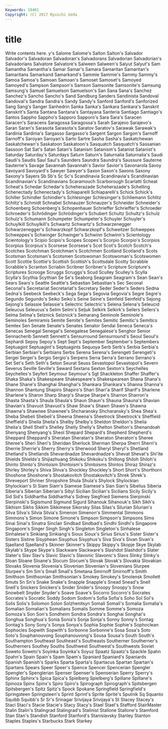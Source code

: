 ```yaml
---
Keywords: 19401 
Copyright: (C) 2017 Ryuichi Ueda
---
```


# title

Write contents here.
y's
Salome Salome's Salton Salton's Salvador Salvador's Salvadoran Salvadoran's Salvadorans Salvadorian
Salvadorian's Salvadorians Salvatore Salvatore's Salween Salween's Salyut Salyut's Sam Samantha
Samantha's Samar Samar's Samara Samaritan Samaritan's Samaritans Samarkand Samarkand's Sammie
Sammie's Sammy Sammy's Samoa Samoa's Samoan Samoan's Samoset Samoset's Samoyed
Samoyed's Sampson Sampson's Samson Samsonite Samsonite's Samsung Samsung's Samuel Samuelson
Samuelson's San Sana Sana's Sanchez Sanchez's Sancho Sancho's Sand Sandburg
Sanders Sandinista Sandoval Sandoval's Sandra Sandra's Sandy Sandy's Sanford Sanford's
Sanforized Sang Sang's Sanger Sanhedrin Sanka Sanka's Sankara Sankara's Sanskrit
Sanskrit's Santa Santana Santana's Santayana Santeria Santiago Santiago's Santos Sappho
Sappho's Sapporo Sapporo's Sara Sara's Saracen Saracen's Saracens Saragossa Saragossa's
Sarah Sarajevo Sarajevo's Saran Saran's Sarasota Sarasota's Saratov Saratov's Sarawak
Sarawak's Sardinia Sardinia's Sargasso Sargasso's Sargent Sargon Sargon's Sarnoff Sarnoff's
Saroyan Saroyan's Sarto Sartre Sasha Sasha's Saskatchewan Saskatchewan's Saskatoon Saskatoon's
Sasquatch Sasquatch's Sassanian Sassoon Sat Sat's Satan Satan's Satanism Satanism's
Satanist Satanist's Saturday Saturday's Saturdays Saturn Saturn's Saturnalia Saturnalia's Saudi
Saudi's Saudis Saul Saul's Saunders Saundra Saundra's Saussure Sauterne Sauterne's
Savage Savannah Savannah's Savior Savior's Savonarola Savoy Savoyard Savoyard's Sawyer
Sawyer's Saxon Saxon's Saxons Saxony Saxony's Sayers Sb Sb's Sc
Sc's Scandinavia Scandinavia's Scandinavian Scandinavian's Scandinavians Scaramouch Scarborough Scarlatti Scheat
Scheat's Schedar Schedar's Scheherazade Scheherazade's Schelling Schenectady Schenectady's Schiaparelli Schiaparelli's
Schick Schick's Schiller Schindler Schindler's Schlesinger Schlesinger's Schliemann Schlitz Schlitz's
Schmidt Schnabel Schnauzer Schnauzer's Schneider Schneider's Schoenberg Schoenberg's Schopenhauer Schrieffer
Schrieffer's Schroeder Schroeder's Schrödinger Schrödinger's Schubert Schultz Schultz's Schulz Schulz's
Schumann Schumpeter Schumpeter's Schuyler Schuyler's Schuylkill Schuylkill's Schwartz Schwartz's Schwarzenegger
Schwarzenegger's Schwarzkopf Schwarzkopf's Schweitzer Schweppes Schweppes's Schwinger Schwinger's Schwinn Schwinn's
Scientology Scientology's Scipio Scipio's Scopes Scopes's Scorpio Scorpio's Scorpios Scorpius
Scorpius's Scorsese Scorsese's Scot Scot's Scotch Scotch's Scotches Scotchman Scotchman's
Scotchmen Scotland Scotland's Scots Scotsman Scotsman's Scotsmen Scotswoman Scotswoman's Scotswomen
Scott Scottie Scottie's Scottish Scottish's Scottsdale Scotty Scrabble Scrabble's Scranton
Scriabin Scribner Scribner's Scripture Scripture's Scriptures Scrooge Scruggs Scruggs's Scud
Sculley Sculley's Scylla Scylla's Scythia Scythian Se Se's Seaborg Seagram
Seagram's Sean Sean's Sears Sears's Seattle Seattle's Sebastian Sebastian's Sec
Seconal Seconal's Secretariat Secretariat's Secretary Seder Seder's Seders Sedna Sedna's
Seebeck Seebeck's Sega Sega's Segovia Segovia's Segre Segre's Segundo Segundo's
Seiko Seiko's Seine Seine's Seinfeld Seinfeld's Sejong Sejong's Selassie Selassie's
Selectric Selectric's Selena Selena's Seleucid Seleucus Seleucus's Selim Selim's Seljuk
Selkirk Selkirk's Sellers Sellers's Selma Selma's Selznick Selznick's Semarang Seminole
Seminole's Seminoles Semiramis Semite Semite's Semites Semitic Semitic's Semitics Semtex
Sen Senate Senate's Senates Senator Sendai Seneca Seneca's Senecas Senegal
Senegal's Senegalese Senegalese's Senghor Senior Sennacherib Sennett Sennett's Sensurround Sensurround's
Seoul Seoul's Sephardi Sepoy Sepoy's Sept Sept's September September's Septembers
Septuagint Septuagint's Septuagints Sequoya Serb Serb's Serbia Serbia's Serbian Serbian's
Serbians Serbs Serena Serena's Serengeti Serengeti's Sergei Sergei's Sergio Sergio's
Serpens Serra Serra's Serrano Serrano's Set Set's Seth Seth's Seton
Seurat Seuss Sevastopol Sevastopol's Severn Severus Seville Seville's Seward Sextans
Sexton Sexton's Seychelles Seychelles's Seyfert Seymour Seymour's Sgt Shackleton Shaffer
Shaffer's Shaka Shaka's Shakespeare Shakespeare's Shakespearean Shana Shana's Shane Shane's
Shanghai Shanghai's Shankara Shankara's Shanna Shanna's Shannon Shantung Shapiro Shapiro's
Shari Shari'a Sharif Sharif's Sharlene Sharlene's Sharon Sharp Sharp's Sharpe
Sharpe's Sharron Sharron's Shasta Shasta's Shaula Shaula's Shaun Shaun's Shauna
Shauna's Shavian Shavian's Shavuot Shavuot's Shaw Shaw's Shawn Shawn's Shawna
Shawna's Shawnee Shawnee's Shcharansky Shcharansky's Shea Shea's Sheba Shebeli Shebeli's
Sheena Sheena's Sheetrock Sheetrock's Sheffield Sheffield's Sheila Sheila's Shelby Shelby's
Sheldon Sheldon's Shelia Shelia's Shell Shell's Shelley Shelly Shelly's Shelton
Shelton's Shenandoah Shenyang Shenyang's Sheol Shepard Shepard's Shepherd Shepherd's Sheppard
Sheppard's Sheratan Sheratan's Sheraton Sheraton's Sheree Sheree's Sheri Sheri's Sheridan
Sherlock Sherman Sherpa Sherri Sherri's Sherrie Sherrie's Sherry Sherry's Sherwood
Sheryl Sheryl's Shetland Shetland's Shetlands Shevardnadze Shevardnadze's Shevat Shevat's Shi'ite
Shields Shields's Shijiazhuang Shikoku Shikoku's Shillong Shiloh Shiloh's Shinto Shinto's
Shintoism Shintoism's Shintoisms Shintos Shiraz Shiraz's Shirley Shirley's Shiva Shiva's
Shockley Shockley's Short Short's Shorthorn Shoshone Shoshone's Shostakovitch Shostakovitch's Shrek
Shrek's Shreveport Shriner Shropshire Shula Shula's Shylock Shylockian Shylockian's Si
Siam Siam's Siamese Siamese's Sian Sian's Sibelius Siberia Siberia's Siberian
Siberian's Sibyl Sicilian Sicilian's Sicilians Sicily Sicily's Sid Sid's Siddhartha
Siddhartha's Sidney Siegfried Siemens Sierpinski Sierpinski's Sigismund Sigmund Sigurd Sihanouk
Sihanouk's Sikh Sikh's Sikhism Sikhs Sikkim Sikkimese Sikorsky Silas Silas's
Silurian Silurian's Silva Silva's Silvia Silvia's Simenon Simenon's Simmental Simmons
Simmons's Simon Simone Simone's Simpson Simpson's Simpsons Sims Sinai Sinai's
Sinatra Sinclair Sindbad Sindbad's Sindhi Sindhi's Singapore Singapore's Singer Singh
Singh's Singleton Singleton's Sinhalese Sinhalese's Sinkiang Sinkiang's Sioux Sioux's Sirius
Sirius's Sister Sister's Sisters Sistine Sisyphean Sisyphus Sisyphus's Siva Siva's
Sivan Sivan's Sjaelland Sjaelland's Skinner Skinner's Skippy Skippy's Skopje Skye
Skylab Skylab's Skype Skype's Slackware Slackware's Slashdot Slashdot's Slater Slater's
Slav Slav's Slavic Slavic's Slavonic Slavonic's Slavs Slinky Slinky's Sloan
Sloane Sloane's Slocum Slocum's Slovak Slovak's Slovakia Slovakian Slovaks Slovenia
Slovenia's Slovenian Slovenian's Slovenians Slurpee Slurpee's Sm Sm's Small Small's
Smetana Smirnoff Smirnoff's Smith Smithson Smithsonian Smithsonian's Smokey Smokey's Smolensk
Smollett Smuts Sn Sn's Snake Snake's Snapple Snapple's Snead Snead's
Snell Snell's Snickers Snickers's Snider Snider's Snoopy Snoopy's Snow Snowbelt
Snyder Snyder's Soave Soave's Socorro Socorro's Socrates Socrates's Socratic Soddy
Sodom Sodom's Sofia Sofia's Soho Sol Sol's Solis Solis's Solomon
Solon Solzhenitsyn Somali Somali's Somalia Somalia's Somalian Somalian's Somalians Somalis
Somme Somme's Somoza Somoza's Son Son's Sondheim Sondra Sondra's Songhai
Songhai's Songhua Songhua's Sonia Sonia's Sonja Sonja's Sonny Sonny's Sontag
Sontag's Sony Sony's Sonya Sonya's Sophia Sophie Sophie's Sophoclean Sophocles
Sopwith Sopwith's Sorbonne Sorbonne's Sosa Sosa's Soto Soto's Souphanouvong Souphanouvong's
Sousa Sousa's South South's Southampton Southeast Southeast's Southeasts Southerner Southerner's
Southerners Southey Souths Southwest Southwest's Southwests Soviet Soweto Soweto's Soyinka
Soyinka's Soyuz Spaatz Spaatz's Spackle Spahn Spahn's Spain Spain's Spam
Spam's Spaniard Spaniard's Spaniards Spanish Spanish's Sparks Sparta Sparta's Spartacus
Spartan Spartan's Spartans Spears Speer Speer's Spence Spencer Spencerian Spengler
Spengler's Spenglerian Spenser Spenser's Spenserian Sperry Sperry's Sphinx Sphinx's Spica
Spica's Spielberg Spielberg's Spillane Spillane's Spinoza Spinx Spinx's Spiro Spiro's
Spirograph Spirograph's Spitsbergen Spitsbergen's Spitz Spitz's Spock Spokane Springfield Springfield's
Springsteen Springsteen's Sprint Sprint's Sprite Sprite's Sputnik Sq Squanto Squibb
Squibb's Sr Sr's Srinagar Srivijaya Srivijaya's St Stacey Stacey's Staci
Staci's Stacie Stacie's Stacy Stacy's Stael Stael's Stafford StairMaster Stalin
Stalin's Stalingrad Stalingrad's Stalinist Stallone Stallone's Stamford Stan Stan's Standish
Stanford Stanford's Stanislavsky Stanley Stanton Staples Staples's Starbucks Stark Starkey
